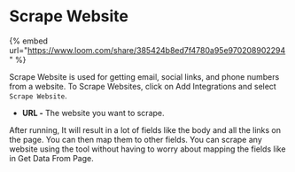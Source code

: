 # Scrape Website

{% embed url="https://www.loom.com/share/385424b8ed7f4780a95e970208902294" %}

Scrape Website is used for getting email, social links, and phone numbers from a website. To Scrape Websites, click on Add Integrations and select `Scrape Website`.

* **URL -** The website you want to scrape.

After running, It will result in a lot of fields like the body and all the links on the page. You can then map them to other fields. You can scrape any website using the tool without having to worry about mapping the fields like in Get Data From Page.
